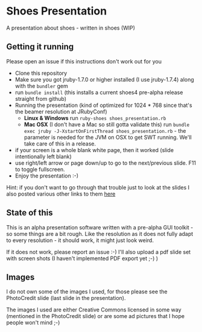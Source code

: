 Shoes Presentation
==================

A presentation about shoes - written in shoes (WIP)

## Getting it running

Please open an issue if this instructions don't work out for you

- Clone this repository
- Make sure you got jruby-1.7.0 or higher installed (I use jruby-1.7.4) along with the `bundler` gem
- run `bundle install` (this installs a current shoes4 pre-alpha release straight from github)
- Running the presentation  (kind of optimized for 1024 * 768 since that's the beamer resolution at JRubyConf)
  - **Linux & Windows** run `ruby-shoes shoes_presentation.rb`
  - **Mac OSX** (I don't have a Mac so still gotta validate this) run `bundle exec jruby -J-XstartOnFirstThread shoes_presentation.rb` - the parameter is needed for the JVM on OSX to get SWT running. We'll take care of this in a release.
- if your screen is a whole blank white page, then it worked (slide intentionally left blank)
- use right/left arrow or page down/up to go to the next/previous slide. F11 to toggle fullscreen.
- Enjoy the presentation :-)

Hint: if you don't want to go through that trouble just to look at the slides I also posted various other links to them [here](https://pragtob.wordpress.com/2013/08/14/shoes-presentation-from-jrubyconf/)

## State of this

This is an alpha presentation software written with a pre-alpha GUI toolkit - so some things are a bit rough. Like the resolution as it does not fully adapt to every resolution - it should work, it might just look weird.

If it does not work, please report an issue :-) I'll also upload a pdf slide set with screen shots (I haven't implemented PDF export yet ;-) )

## Images

I do not own some of the images I used, for those please see the PhotoCredit slide (last slide in the presentation).

The images I used are either Creative Commons licensed in some way (mentioned in the PhotoCredit slide) or are some ad pictures that I hope people won't mind ;-)
